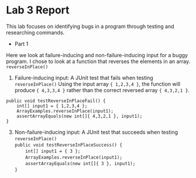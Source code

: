 # Lab 3 Report

This lab focuses on identifying bugs in a program through testing and researching commands. 

* Part 1

Here we look at failure-inducing and non-failure-inducing input for a buggy program. I chose to look at a function that reverses the elements in an array.  
`reverseInPlace()`  

1. Failure-inducing input: A JUnit test that fails when testing `reverseInPlace()`
Using the input array `{ 1,2,3,4 }`, the function will produce `{ 4,3,3,4 }` rather than the correct reversed array `{ 4,3,2,1 }`.

`public void testReverseInPlaceFail() {`  
`    int[] input1 = { 1,2,3,4 };`  
`    ArrayExamples.reverseInPlace(input1);`  
`    assertArrayEquals(new int[]{ 4,3,2,1 }, input1);`  
`}`  

3. Non-failure-inducing input: A JUnit test that succeeds when testing `reverseInPlace()`  
`public void testReverseInPlaceSuccess() {`  
`    int[] input1 = { 3 };`  
`    ArrayExamples.reverseInPlace(input1);`  
`    assertArrayEquals(new int[]{ 3 }, input1);`  
`}`  
